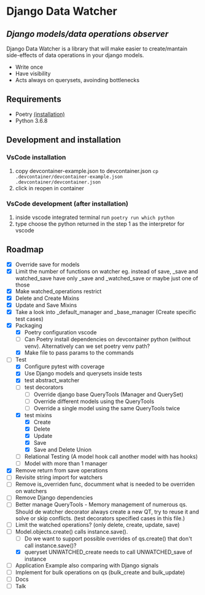 # Django Data Watcher

## _Django models/data operations observer_

Django Data Watcher is a library that will make easier to create/mantain side-effects of data operations in your django models.

-   Write once
-   Have visibility
-   Acts always on querysets, avoinding bottlenecks

## Requirements

-   Poetry [(installation)](https://python-poetry.org/docs/#installation)
-   Python 3.6.8

## Development and installation

### VsCode installation

1. copy devcontainer-example.json to devcontainer.json `cp .devcontainer/devcontainer-example.json .devcontainer/devcontainer.json`
2. click in reopen in container

### VsCode development (after installation)

1. inside vscode integrated terminal run `poetry run which python`
2. type choose the python returned in the step 1 as the interpretor for vscode

## Roadmap

-   [x] Override save for models
-   [x] Limit the number of functions on watcher eg. instead of save, \_save and watched_save have only \_save and \_watched_save or maybe just one of those
-   [x] Make watched_operations restrict
-   [x] Delete and Create Mixins
-   [x] Update and Save Mixins
-   [x] Take a look into \_default_manager and \_base_manager (Create specific test cases)
-   [x] Packaging
    -   [x] Poetry configuration vscode
    -   [ ] Can Poetry install dependencies on devcontainer python (without venv). Alternatively can we set poetry venv path?
    -   [x] Make file to pass params to the commands
-   [ ] Test
    -   [x] Configure pytest with coverage
    -   [x] Use Django models and querysets inside tests
    -   [x] test abstract_watcher
    -   [ ] test decorators
        -   [ ] Override django base QueryTools (Manager and QuerySet)
        -   [ ] Override different models using the QueryTools
        -   [ ] Override a single model using the same QueryTools twice
    -   [x] test mixins
        -   [x] Create
        -   [x] Delete
        -   [x] Update
        -   [x] Save
        -   [x] Save and Delete Union
    -   [ ] Relational Testing (A model hook call another model with has hooks)
    -   [ ] Model with more than 1 manager
-   [x] Remove return from save operations
-   [ ] Revisite string import for watchers
-   [ ] Remove is_overriden func, documment what is needed to be overriden on watchers
-   [ ] Remove Django dependencies
-   [ ] Better manage QueryTools - Memory management of numerous qs. Should de watcher decorator always create a new QT, try to reuse it and solve or skip conflicts. (test decorators specified cases in this file.)
-   [ ] Limit the watched operations? (only delete, create, update, save)
-   [ ] Model.objects.create() calls instance.save().
    -   [ ] Do we want to support possible overrides of qs.create() that don't call instance.save()?
    -   [x] queryset UNWATCHED_create needs to call UNWATCHED_save of instance
-   [ ] Application Example also comparing with Django signals
-   [ ] Implement for bulk operations on qs (bulk_create and bulk_update)
-   [ ] Docs
-   [ ] Talk
